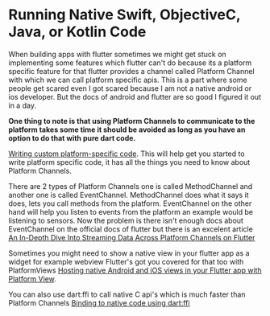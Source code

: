 # Running Native Swift, ObjectiveC, Java, or Kotlin Code

When building apps with flutter sometimes we might get stuck on implementing some features which flutter can't do because its a platform specific feature for that flutter provides a channel called Platform Channel with which we can call platform specific apis. This is a part where some people get scared even I got scared because I am not a native android or ios developer. But the docs of android and flutter are so good I figured it out in a day. 

**One thing to note is that using Platform Channels to communicate to the platform takes some time it should be avoided as long as you have an option to do that with pure dart code.**

[Writing custom platform-specific code](https://flutter.dev/docs/development/platform-integration/platform-channels). This will help get you started to write platform specific code, it has all the things you need to know about Platform Channels.

There are 2 types of Platform Channels one is called MethodChannel and another one is called EventChannel. MethodChannel does what it says it does, lets you call methods from the platform. EventChannel on the other hand will help you listen to events from the platform an example would be listening to sensors. Now the problem is there isn't enough docs about EventChannel on the official docs of flutter but there is an excelent article 
[An In-Depth Dive Into Streaming Data Across Platform Channels on Flutter](https://www.raywenderlich.com/20518849-an-in-depth-dive-into-streaming-data-across-platform-channels-on-flutter)

Sometimes you might need to show a native view in your flutter app as a widget for example webview Flutter's got you covered for that too with PlatformViews 
[Hosting native Android and iOS views in your Flutter app with Platform View](https://flutter.dev/docs/development/platform-integration/platform-views).

You can also use dart:ffi to call native C api's which is much faster than Platform Channels [Binding to native code using dart:ffi](https://flutter.dev/docs/development/platform-integration/c-interop)